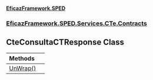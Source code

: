 #### [EficazFramework.SPED](EficazFrameworkSPED.md 'EficazFramework SPED')
### [EficazFramework.SPED.Services.CTe.Contracts](EficazFramework.SPED.Services.CTe.Contracts.md 'EficazFramework.SPED.Services.CTe.Contracts')

## CteConsultaCTResponse Class

| Methods | |
| :--- | :--- |
| [UnWrap()](EficazFramework.SPED.Services.CTe.Contracts/CteConsultaCTResponse/UnWrap().md 'EficazFramework.SPED.Services.CTe.Contracts.CteConsultaCTResponse.UnWrap()') | |
